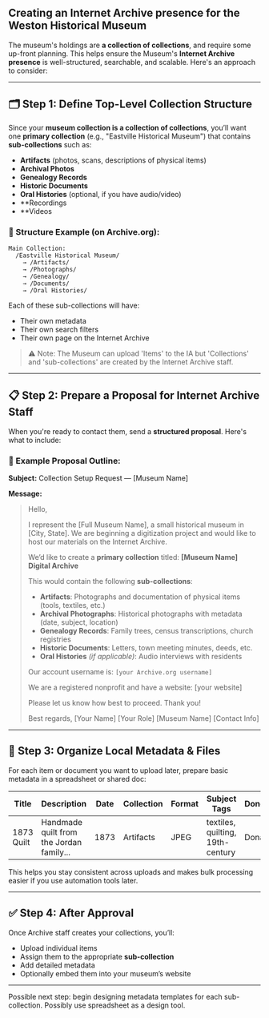 ## Creating an Internet Archive presence for the Weston Historical Museum


The museum's holdings are **a collection of collections**, and require some up-front planning.  This helps ensure the Museum's **Internet Archive presence** is well-structured, searchable, and scalable. Here's an approach to consider:  

---

## 🗂️ Step 1: Define Top-Level Collection Structure

Since your **museum collection is a collection of collections**, you’ll want one **primary collection** (e.g., "Eastville Historical Museum") that contains **sub-collections** such as:

* **Artifacts** (photos, scans, descriptions of physical items)
* **Archival Photos**
* **Genealogy Records**
* **Historic Documents**
* **Oral Histories** (optional, if you have audio/video)
* **Recordings
* **Videos

### 🧩 Structure Example (on Archive.org):

```
Main Collection:
  /Eastville Historical Museum/
    → /Artifacts/
    → /Photographs/
    → /Genealogy/
    → /Documents/
    → /Oral Histories/
```

Each of these sub-collections will have:

* Their own metadata
* Their own search filters
* Their own page on the Internet Archive

> ⚠️ Note: The Museum can upload 'Items' to the IA but 'Collections' and 'sub-collections' are created by the Internet Archive staff. 



---

## 📋 Step 2: Prepare a Proposal for Internet Archive Staff

When you're ready to contact them, send a **structured proposal**. Here's what to include:

### 📧 Example Proposal Outline:

**Subject:** Collection Setup Request — \[Museum Name]

**Message:**

> Hello,
>
> I represent the \[Full Museum Name], a small historical museum in \[City, State]. We are beginning a digitization project and would like to host our materials on the Internet Archive.
>
> We’d like to create a **primary collection** titled:
> **\[Museum Name] Digital Archive**
>
> This would contain the following **sub-collections**:
>
> * **Artifacts**: Photographs and documentation of physical items (tools, textiles, etc.)
> * **Archival Photographs**: Historical photographs with metadata (date, subject, location)
> * **Genealogy Records**: Family trees, census transcriptions, church registries
> * **Historic Documents**: Letters, town meeting minutes, deeds, etc.
> * **Oral Histories** *(if applicable)*: Audio interviews with residents
>
> Our account username is: `[your Archive.org username]`
>
> We are a registered nonprofit and have a website: \[your website]
>
> Please let us know how best to proceed. Thank you!
>
> Best regards,
> \[Your Name]
> \[Your Role]
> \[Museum Name]
> \[Contact Info]

---

## 📁 Step 3: Organize Local Metadata & Files

For each item or document you want to upload later, prepare basic metadata in a spreadsheet or shared doc:

| Title      | Description                              | Date | Collection | Format | Subject Tags                     | Donor/Source   |
| ---------- | ---------------------------------------- | ---- | ---------- | ------ | -------------------------------- | -------------- |
| 1873 Quilt | Handmade quilt from the Jordan family... | 1873 | Artifacts  | JPEG   | textiles, quilting, 19th-century | Donated by ... |

This helps you stay consistent across uploads and makes bulk processing easier if you use automation tools later.

---

## ✅ Step 4: After Approval

Once Archive staff creates your collections, you’ll:

* Upload individual items
* Assign them to the appropriate **sub-collection**
* Add detailed metadata
* Optionally embed them into your museum’s website

---

Possible next step: begin designing metadata templates for each sub-collection.  Possibly use spreadsheet as a design tool.

